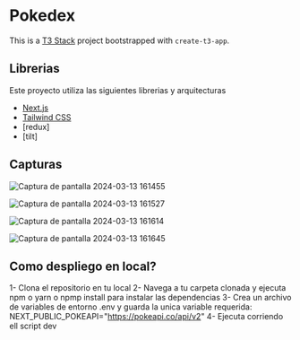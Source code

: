 # Pokedex

This is a [T3 Stack](https://create.t3.gg/) project bootstrapped with `create-t3-app`.

## Librerias

Este proyecto utiliza las siguientes librerias y arquitecturas

- [Next.js](https://nextjs.org)
- [Tailwind CSS](https://tailwindcss.com)
- [redux]
- [tilt]

## Capturas

![Captura de pantalla 2024-03-13 161455](https://github.com/Madpug2022/Pokedex/assets/98781462/9f12fe24-6c26-4934-9bd0-d2275f2eaed0)

![Captura de pantalla 2024-03-13 161527](https://github.com/Madpug2022/Pokedex/assets/98781462/39597ea8-675c-4854-8ab7-a217e2879489)

![Captura de pantalla 2024-03-13 161614](https://github.com/Madpug2022/Pokedex/assets/98781462/1f57b66f-7a0c-46e9-a096-720278847c46)

![Captura de pantalla 2024-03-13 161645](https://github.com/Madpug2022/Pokedex/assets/98781462/4a29e150-a18e-4783-990c-323673d77a33)


## Como despliego en local?



1- Clona el repositorio en tu local
2- Navega a tu carpeta clonada y ejecuta npm o yarn o npmp install para instalar las dependencias
3- Crea un archivo de variables de entorno .env y guarda la unica variable requerida:  NEXT_PUBLIC_POKEAPI="https://pokeapi.co/api/v2"
4- Ejecuta corriendo ell script dev

